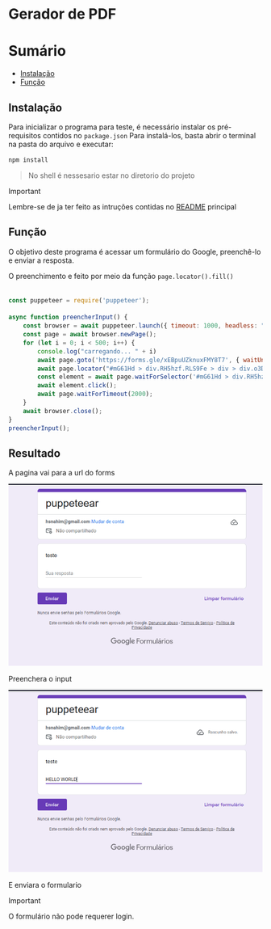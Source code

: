 # Gerador de PDF

# Sumário

* [Instalação](#Instalação)
* [Função](#Função)

## Instalação

Para inicializar o programa para teste, é necessário instalar os pré-requisitos contidos no `package.json` Para instalá-los, basta abrir o terminal na pasta do arquivo e executar:

```bash
npm install
```

> No shell é nessesario estar no diretorio do projeto

> [!IMPORTANT]
> Lembre-se de ja ter feito as intruções contidas no [README](../README.md) principal

## Função

O objetivo deste programa é acessar um formulário do Google, preenchê-lo e enviar a resposta.

O preenchimento e feito por meio da função `page.locator().fill()` 

```js

const puppeteer = require('puppeteer');

async function preencherInput() {
    const browser = await puppeteer.launch({ timeout: 1000, headless: "new" });
    const page = await browser.newPage();
    for (let i = 0; i < 500; i++) {
        console.log("carregando... " + i)
        await page.goto('https://forms.gle/xEBpuUZknuxFMY8T7', { waitUntil: ['networkidle0', 'domcontentloaded'], timeout: 0 });
        await page.locator("#mG61Hd > div.RH5hzf.RLS9Fe > div > div.o3Dpx > div > div > div > div.AgroKb > div > div.aCsJod.oJeWuf > div > div.Xb9hP > input").fill('ola funcionou');
        const element = await page.waitForSelector('#mG61Hd > div.RH5hzf.RLS9Fe > div > div.ThHDze > div.DE3NNc.CekdCb > div.lRwqcd > div > span > span');
        await element.click();
        await page.waitForTimeout(2000);
    }
    await browser.close();
}
preencherInput();

```

## Resultado

A pagina vai para a url do forms

![1713964869174](image/README/1713964869174.png)

Preenchera o input

![1713964955536](image/README/1713964955536.png)

E enviara o formulario 

> [!IMPORTANT]
> O formulário não pode requerer login.
